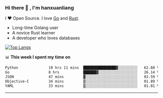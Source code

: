 ### Hi there 👋 , I'm hanxuanliang

<!--
**hanxuanliang/hanxuanliang** is a ✨ _special_ ✨ repository because its `README.md` (this file) appears on your GitHub profile.

Here are some ideas to get you started:

- 🔭 I’m currently working on ...
- 🌱 I’m currently learning ...
- 👯 I’m looking to collaborate on ...
- 🤔 I’m looking for help with ...
- 💬 Ask me about ...
- 📫 How to reach me: ...
- 😄 Pronouns: ...
- ⚡ Fun fact: ...
-->
I ❤ Open Source. I love [Go](https://golang.org) and [Rust](https://www.rust-lang.org/zh-CN/).

* Long-time Golang user
* A novice Rust learner
* A developer who loves databases

[![Top Langs](https://github-readme-stats.vercel.app/api?username=hanxuanliang&show_icons=true&count_private=true&line_height=40)](https://github.com/anuraghazra/github-readme-stats)

📊 **This week I spent my time on**
<!--START_SECTION:waka-->

```txt
Python              19 hrs 11 mins  ███████████████▓░░░░░░░░░   62.60 %
Go                  8 hrs           ██████▓░░░░░░░░░░░░░░░░░░   26.14 %
JSON                47 mins         ▓░░░░░░░░░░░░░░░░░░░░░░░░   02.59 %
Objective-C         34 mins         ▒░░░░░░░░░░░░░░░░░░░░░░░░   01.89 %
YAML                33 mins         ▒░░░░░░░░░░░░░░░░░░░░░░░░   01.81 %
```

<!--END_SECTION:waka-->

***

